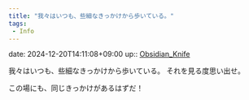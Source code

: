 ```yaml
---
title: "我々はいつも、些細なきっかけから歩いている。"
tags:
 - Info
---
```


date: 2024-12-20T14:11:08+09:00
up:: [Obsidian_Knife](../Bar/Novel/Nacaria/Obsidian_Knife.md)

我々はいつも、些細なきっかけから歩いている。
それを見る度思い出せ。

この場にも、同じきっかけがあるはずだ！